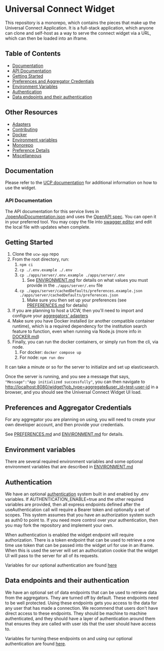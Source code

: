 # Universal Connect Widget

This repository is a monorepo, which contains the pieces that make up the Universal Connect Application. It is a full-stack
application, which anyone can clone and self-host as a way to serve the connect widget via a URL, which can then be loaded
into an iframe.

## Table of Contents

- [Documentation](#documentation)
- [API Documentation](#api-documentation)
- [Getting Started](#getting-started)
- [Preferences and Aggregator Credentials](#preferences-and-aggregator-credentials)
- [Environment Variables](#environment-variables)
- [Authentication](#authentication)
- [Data endpoints and their authentication](#data-endpoints-and-their-authentication)

## Other Resources

- [Adapters](ADAPTERS.md)
- [Contributing](CONTRIBUTING.md)
- [Docker](DOCKER.md)
- [Environment variables](ENVIRONMENT.md)
- [Monorepo](MONOREPO.md)
- [Preference Details](PREFERENCES.md)
- [Miscellaneous](MISC.md)

## Documentation

Please refer to the [UCP documentation](https://universalconnectproject.org/docs/introduction) for additional information on how to use the widget.

### API Documentation

The API documentation for this service lives in [./openApiDocumentation.json](./openApiDocumentation.json) and uses the [OpenAPI spec](https://swagger.io/specification/). You can open it in your preferred tool. You may copy the file into [swagger editor](https://editor.swagger.io/) and edit the local file with updates when complete.

## Getting Started

1. Clone the `ucw-app` repo
1. From the root directory, run:
   1. `npm ci`
   1. `cp ./.env.example ./.env`
   1. `cp ./apps/server/.env.example ./apps/server/.env`
      1. See [ENVIRONMENT.md](ENVIRONMENT.md) for details on what values you must provide in the `./apps/server/.env` file
   1. `cp ./apps/server/cachedDefaults/preferences.example.json ./apps/server/cachedDefaults/preferences.json`
      1. Make sure you then set up your preferences (see [PREFERENCES.md](PREFERENCES.md) for details)
1. If you are planning to host a UCW, then you'll need to import and configure your [aggregators' adapters](ADAPTERS.md)
1. Make sure you have Docker installed (or another compatible container runtime), which is a required dependency for the institution search feature to function, even when running via Node.js (more info in [DOCKER.md](DOCKER.md))
1. Finally, you can run the docker containers, or simply run from the cli, via node.
   1. For docker: `docker compose up`
   1. For node: `npm run dev`

It can take a minute or so for the server to initialize and set up elasticsearch.

Once the server is running, and you see a message that says, `"Message":"App initialized successfully"`, you can then navigate to [http://localhost:8080/widget?job_type=aggregate&user_id=test-user-id](http://localhost:8080/widget?job_type=aggregate&user_id=test-user-id) in a browser, and you should see the Universal Connect Widget UI load.

## Preferences and Aggregator Credentials

For any aggregator you are planning on using, you will need to create your own developer account, and then provide your credentials.

See [PREFERENCES.md](PREFERENCES.md) and [ENVIRONMENT.md](ENVIRONMENT.md) for details.

## Environment variables

There are several required environment variables and some optional environment variables that are described in [ENVIRONMENT.md](ENVIRONMENT.md)

## Authentication

We have an optional [authentication](./apps/server/src/authentication.ts) system built in and enabled by .env variables. If AUTHENTICATION_ENABLE=true and the other required variables are provided, then all express endpoints defined after the useAuthentication call will require a Bearer token and optionally a set of scopes. This system assumes that you have an authorization system such as auth0 to point to. If you need more control over your authentication, then you may fork the repository and implement your own.

When authentication is enabled the widget endpoint will require authorization. There is a token endpoint that can be used to retrieve a one time use token that can be passed into the widget url for use in an iframe. When this is used the server will set an authorization cookie that the widget UI will pass to the server for all of its requests.

Variables for our optional authentication are found [here](ENVIRONMENT.md#authentication-variables)

## Data endpoints and their authentication

We have an optional set of data endpoints that can be used to retrieve data from the aggregators. They are turned off by default. These endpoints need to be well protected. Using these endpoints gets you access to the data for any user that has made a connection. We recommend that users don't have direct access to these endpoints. They should be machine to machine authenticated, and they should have a layer of authentication around them that ensures they are called with user ids that the user should have access to.

Variables for turning these endpoints on and using our optional authentication are found [here](ENVIRONMENT.md#data-endpoint-variables).
